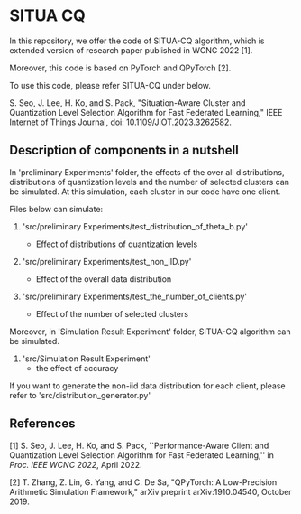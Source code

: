 # SITUA CQ

In this repository, we offer the code of SITUA-CQ algorithm, 
which is extended version of research paper published in WCNC 2022 [1].

Moreover, this code is based on PyTorch and QPyTorch [2].

To use this code, please refer SITUA-CQ under below.

S. Seo, J. Lee, H. Ko, and S. Pack, "Situation-Aware Cluster and Quantization Level Selection Algorithm for Fast Federated Learning," IEEE Internet of Things Journal, doi: 10.1109/JIOT.2023.3262582.

## Description of components in a nutshell
In 'preliminary Experiments' folder, the effects of the over all distributions, 
distributions of quantization levels and the number of selected clusters 
can be simulated. At this simulation, each cluster in our code have one client. 

Files below can simulate:
1) 'src/preliminary Experiments/test_distribution_of_theta_b.py'
    - Effect of distributions of quantization levels

2) 'src/preliminary Experiments/test_non_IID.py'
    - Effect of the overall data distribution
    
3) 'src/preliminary Experiments/test_the_number_of_clients.py'
    - Effect of the number of selected clusters

Moreover, in 'Simulation Result Experiment' folder, 
SITUA-CQ algorithm can be simulated.

1) 'src/Simulation Result Experiment'
    - the effect of accuracy 
    
If you want to generate the non-iid data distribution for each client, 
please refer to 'src/distribution_generator.py'

## References
[1] S. Seo, J. Lee, H. Ko, and S. Pack, 
``Performance-Aware Client and Quantization Level Selection Algorithm 
for Fast Federated Learning,'' 
in *Proc. IEEE WCNC 2022*, April 2022.

[2] T. Zhang, Z. Lin, G. Yang, and C. De Sa, 
"QPyTorch: A Low-Precision Arithmetic Simulation Framework," 
arXiv preprint arXiv:1910.04540, October 2019.

